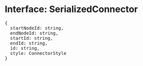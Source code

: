 # Interface: SerializedConnector

<pre>
{
  startNodeId: string,
  endNodeId: string,
  startId: string,
  endId: string,
  id: string,
  style: <Ref to="./connector-style">ConnectorStyle</Ref>
}
</pre>

<script setup>
import Ref from '../../../../../components/api/Ref.vue';
</script>

